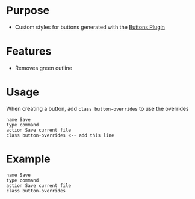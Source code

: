 # Purpose
- Custom styles for buttons generated with the [Buttons Plugin](https://github.com/shabegom/buttons)

# Features
- Removes green outline

# Usage
When creating a button, add `class button-overrides` to use the overrides

```
name Save
type command
action Save current file
class button-overrides <-- add this line
```

# Example
```button
name Save
type command
action Save current file
class button-overrides
```